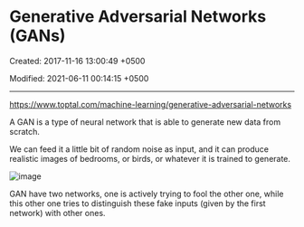 # Generative Adversarial Networks (GANs)

Created: 2017-11-16 13:00:49 +0500

Modified: 2021-06-11 00:14:15 +0500

---

<https://www.toptal.com/machine-learning/generative-adversarial-networks>

A GAN is a type of neural network that is able to generate new data from scratch.

We can feed it a little bit of random noise as input, and it can produce realistic images of bedrooms, or birds, or whatever it is trained to generate.

![image](media/Generative-Adversarial-Networks-(GANs)-image1.png)

GAN have two networks, one is actively trying to fool the other one, while this other one tries to distinguish these fake inputs (given by the first network) with other ones.
